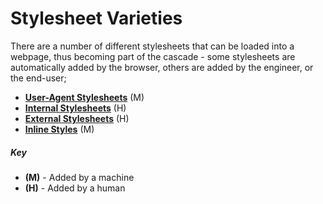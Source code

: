 # Stylesheet Varieties

There are a number of different stylesheets that can be loaded into a webpage, thus becoming part of the cascade - some stylesheets are automatically added by the browser, others are added by the engineer, or the end-user;

- [**User-Agent Stylesheets**](user-agent) (M)
- [**Internal Stylesheets**](internal) (H)
- [**External Stylesheets**](external) (H)
- [**Inline Styles**](inline) (M)

##### Key

- **(M)** - Added by a machine
- **(H)** - Added by a human

